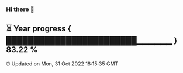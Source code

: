### Hi there 👋
⏳ Year progress { ████████████████████████▁▁▁▁▁▁ } 83.22 %
---
⏰ Updated on Mon, 31 Oct 2022 18:15:35 GMT

